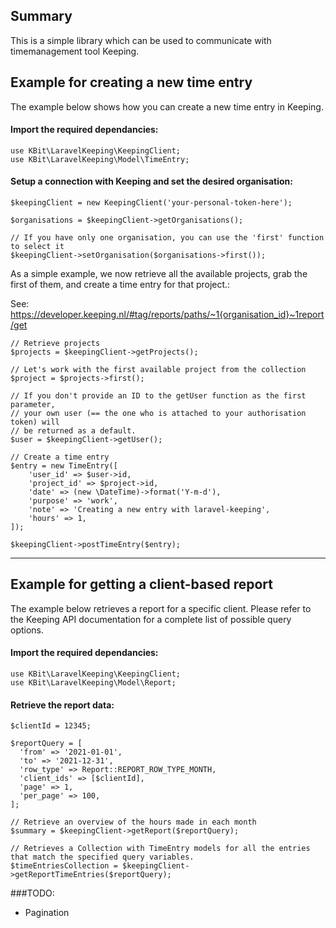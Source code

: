## Summary

This is a simple library which can be used to communicate with timemanagement tool Keeping.

## Example for creating a new time entry
The example below shows how you can create a new time entry in Keeping.

#### Import the required dependancies:
```
use KBit\LaravelKeeping\KeepingClient;
use KBit\LaravelKeeping\Model\TimeEntry;
```

#### Setup a connection with Keeping and set the desired organisation:
```
$keepingClient = new KeepingClient('your-personal-token-here');

$organisations = $keepingClient->getOrganisations();

// If you have only one organisation, you can use the 'first' function to select it
$keepingClient->setOrganisation($organisations->first());

```

As a simple example, we now retrieve all the available projects,
grab the first of them, and create a time entry for that project.:

See:
https://developer.keeping.nl/#tag/reports/paths/~1{organisation_id}~1report/get

```
// Retrieve projects
$projects = $keepingClient->getProjects();

// Let's work with the first available project from the collection
$project = $projects->first();

// If you don't provide an ID to the getUser function as the first parameter,
// your own user (== the one who is attached to your authorisation token) will
// be returned as a default. 
$user = $keepingClient->getUser();

// Create a time entry
$entry = new TimeEntry([
    'user_id' => $user->id,
    'project_id' => $project->id,
    'date' => (new \DateTime)->format('Y-m-d'),
    'purpose' => 'work',
    'note' => 'Creating a new entry with laravel-keeping',
    'hours' => 1,
]);

$keepingClient->postTimeEntry($entry);
```

---

## Example for getting a client-based report
The example below retrieves a report for a specific client.
Please refer to the Keeping API documentation for a complete list of possible query options.

#### Import the required dependancies:
```
use KBit\LaravelKeeping\KeepingClient;
use KBit\LaravelKeeping\Model\Report;
```

#### Retrieve the report data:

```
$clientId = 12345;

$reportQuery = [
  'from' => '2021-01-01',
  'to' => '2021-12-31',
  'row_type' => Report::REPORT_ROW_TYPE_MONTH,
  'client_ids' => [$clientId],
  'page' => 1,
  'per_page' => 100,
];

// Retrieve an overview of the hours made in each month
$summary = $keepingClient->getReport($reportQuery);

// Retrieves a Collection with TimeEntry models for all the entries that match the specified query variables.
$timeEntriesCollection = $keepingClient->getReportTimeEntries($reportQuery);
```


###TODO:
* Pagination

